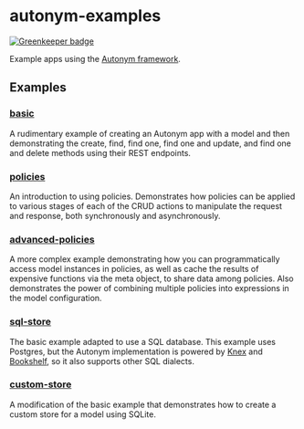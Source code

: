 # autonym-examples

[![Greenkeeper badge](https://badges.greenkeeper.io/mmiller42/autonym-examples.svg)](https://greenkeeper.io/)

Example apps using the [Autonym framework](https://github.com/mmiller42/autonym).

## Examples

### [basic](basic/)

A rudimentary example of creating an Autonym app with a model and then demonstrating the create, find, find one, find one and update, and find one and delete methods using their REST endpoints.

### [policies](policies/)

An introduction to using policies. Demonstrates how policies can be applied to various stages of each of the CRUD actions to manipulate the request and response, both synchronously and asynchronously.

### [advanced-policies](advanced-policies/)

A more complex example demonstrating how you can programmatically access model instances in policies, as well as cache the results of expensive functions via the meta object, to share data among policies. Also demonstrates the power of combining multiple policies into expressions in the model configuration.

### [sql-store](sql-store/)

The basic example adapted to use a SQL database. This example uses Postgres, but the Autonym implementation is powered by [Knex](http://knexjs.org/) and [Bookshelf](http://bookshelfjs.org/), so it also supports other SQL dialects.

### [custom-store](custom-store/)

A modification of the basic example that demonstrates how to create a custom store for a model using SQLite.
